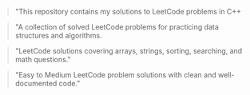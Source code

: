 > "This repository contains my solutions to LeetCode problems in C++ 

> "A collection of solved LeetCode problems for practicing data structures and algorithms.

> "LeetCode solutions covering arrays, strings, sorting, searching, and math questions."

> "Easy to Medium LeetCode problem solutions with clean and well-documented code."
